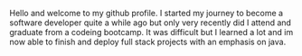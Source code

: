 Hello and welcome to my github profile. I started my journey to become a software developer quite a while ago but only very recently did I attend and graduate from a codeing bootcamp. It was difficult but I learned a lot and im now able to finish and deploy full stack projects with an emphasis on java. 
